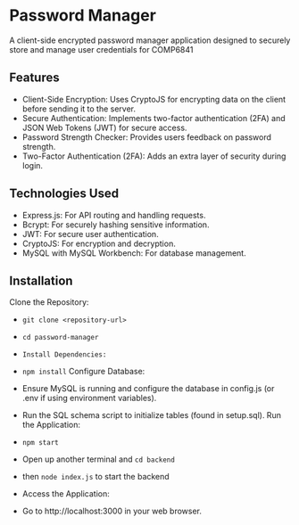 # Password Manager
A client-side encrypted password manager application designed to securely store and manage user credentials for COMP6841 

## Features
- Client-Side Encryption: Uses CryptoJS for encrypting data on the client before sending it to the server.
- Secure Authentication: Implements two-factor authentication (2FA) and JSON Web Tokens (JWT) for secure access.
- Password Strength Checker: Provides users feedback on password strength.
- Two-Factor Authentication (2FA): Adds an extra layer of security during login.
## Technologies Used
- Express.js: For API routing and handling requests.
- Bcrypt: For securely hashing sensitive information.
- JWT: For secure user authentication.
- CryptoJS: For encryption and decryption.
- MySQL with MySQL Workbench: For database management.
## Installation

Clone the Repository:
- `git clone <repository-url>`
- `cd password-manager`
- `Install Dependencies:`

- `npm install`
Configure Database:
- Ensure MySQL is running and configure the database in config.js (or .env if using environment variables).
- Run the SQL schema script to initialize tables (found in setup.sql).
Run the Application:

- `npm start`
- Open up another terminal and `cd backend`
- then `node index.js` to start the backend


- Access the Application:

- Go to http://localhost:3000 in your web browser.
